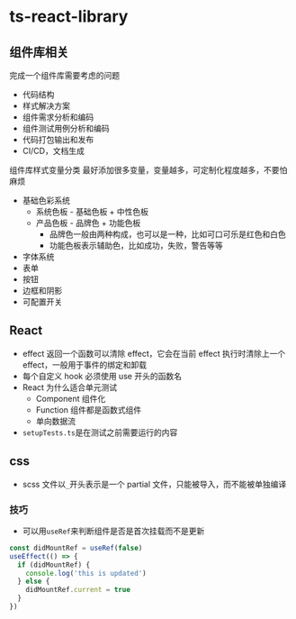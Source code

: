 # ts-react-library

## 组件库相关

完成一个组件库需要考虑的问题

- 代码结构
- 样式解决方案
- 组件需求分析和编码
- 组件测试用例分析和编码
- 代码打包输出和发布
- CI/CD，文档生成

组件库样式变量分类
最好添加很多变量，变量越多，可定制化程度越多，不要怕麻烦

- 基础色彩系统
  - 系统色板 - 基础色板 + 中性色板
  - 产品色板 - 品牌色 + 功能色板
    - 品牌色一般由两种构成，也可以是一种，比如可口可乐是红色和白色
    - 功能色板表示辅助色，比如成功，失败，警告等等
- 字体系统
- 表单
- 按钮
- 边框和阴影
- 可配置开关

## React

- effect 返回一个函数可以清除 effect，它会在当前 effect 执行时清除上一个 effect，一般用于事件的绑定和卸载
- 每个自定义 hook 必须使用 use 开头的函数名
- React 为什么适合单元测试
  - Component 组件化
  - Function 组件都是函数式组件
  - 单向数据流
- `setupTests.ts`是在测试之前需要运行的内容

## css

- scss 文件以`_`开头表示是一个 partial 文件，只能被导入，而不能被单独编译

### 技巧

- 可以用`useRef`来判断组件是否是首次挂载而不是更新

```typescript
const didMountRef = useRef(false)
useEffect(() => {
  if (didMountRef) {
    console.log('this is updated')
  } else {
    didMountRef.current = true
  }
})
```
